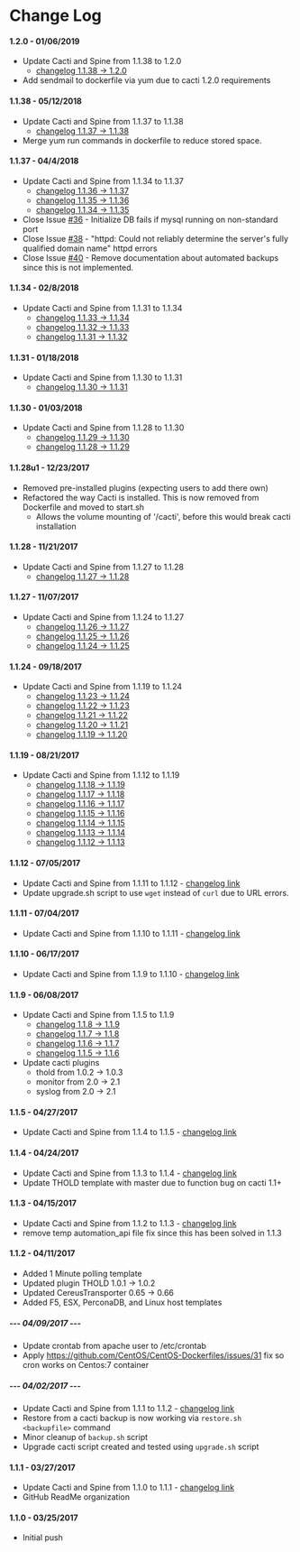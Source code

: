 # Change Log
#### 1.2.0 - 01/06/2019
 * Update Cacti and Spine from 1.1.38 to 1.2.0
   * [changelog 1.1.38 -> 1.2.0][CL1.2.0]
 * Add sendmail to dockerfile via yum due to cacti 1.2.0 requirements

#### 1.1.38 - 05/12/2018
 * Update Cacti and Spine from 1.1.37 to 1.1.38
   * [changelog 1.1.37 -> 1.1.38][CL1.1.38]
 * Merge yum run commands in dockerfile to reduce stored space.

#### 1.1.37 - 04/4/2018
 * Update Cacti and Spine from 1.1.34 to 1.1.37
   * [changelog 1.1.36 -> 1.1.37][CL1.1.37]
   * [changelog 1.1.35 -> 1.1.36][CL1.1.36]
   * [changelog 1.1.34 -> 1.1.35][CL1.1.35]
 * Close Issue [#36](https://github.com/scline/docker-cacti/issues/36) - Initialize DB fails if mysql running on non-standard port
 * Close Issue [#38](https://github.com/scline/docker-cacti/issues/38) - "httpd: Could not reliably determine the server's fully qualified domain name" httpd errors
 * Close Issue [#40](https://github.com/scline/docker-cacti/issues/40) - Remove documentation about automated backups since this is not implemented. 


#### 1.1.34 - 02/8/2018
 * Update Cacti and Spine from 1.1.31 to 1.1.34
   * [changelog 1.1.33 -> 1.1.34][CL1.1.34]
   * [changelog 1.1.32 -> 1.1.33][CL1.1.33]
   * [changelog 1.1.31 -> 1.1.32][CL1.1.32]

#### 1.1.31 - 01/18/2018
 * Update Cacti and Spine from 1.1.30 to 1.1.31
   * [changelog 1.1.30 -> 1.1.31][CL1.1.31]

#### 1.1.30 - 01/03/2018
 * Update Cacti and Spine from 1.1.28 to 1.1.30
   * [changelog 1.1.29 -> 1.1.30][CL1.1.30]
   * [changelog 1.1.28 -> 1.1.29][CL1.1.29]

#### 1.1.28u1 - 12/23/2017
 * Removed pre-installed plugins (expecting users to add there own)
 * Refactored the way Cacti is installed. This is now removed from Dockerfile and moved to start.sh
   * Allows the volume mounting of '/cacti', before this would break cacti installation

#### 1.1.28 - 11/21/2017
 * Update Cacti and Spine from 1.1.27 to 1.1.28
   * [changelog 1.1.27 -> 1.1.28][CL1.1.28]

#### 1.1.27 - 11/07/2017
 * Update Cacti and Spine from 1.1.24 to 1.1.27
   * [changelog 1.1.26 -> 1.1.27][CL1.1.27]
   * [changelog 1.1.25 -> 1.1.26][CL1.1.26]
   * [changelog 1.1.24 -> 1.1.25][CL1.1.25]

#### 1.1.24 - 09/18/2017
 * Update Cacti and Spine from 1.1.19 to 1.1.24 
   * [changelog 1.1.23 -> 1.1.24][CL1.1.24]
   * [changelog 1.1.22 -> 1.1.23][CL1.1.23]
   * [changelog 1.1.21 -> 1.1.22][CL1.1.22]
   * [changelog 1.1.20 -> 1.1.21][CL1.1.21]
   * [changelog 1.1.19 -> 1.1.20][CL1.1.20]

#### 1.1.19 - 08/21/2017
 * Update Cacti and Spine from 1.1.12 to 1.1.19 
   * [changelog 1.1.18 -> 1.1.19][CL1.1.19]
   * [changelog 1.1.17 -> 1.1.18][CL1.1.18]
   * [changelog 1.1.16 -> 1.1.17][CL1.1.17]
   * [changelog 1.1.15 -> 1.1.16][CL1.1.16]
   * [changelog 1.1.14 -> 1.1.15][CL1.1.15]
   * [changelog 1.1.13 -> 1.1.14][CL1.1.14]
   * [changelog 1.1.12 -> 1.1.13][CL1.1.13]

#### 1.1.12 - 07/05/2017
 * Update Cacti and Spine from 1.1.11 to 1.1.12 - [changelog link][CL1.1.12]
 * Update upgrade.sh script to use `wget` instead of `curl` due to URL errors.
 
#### 1.1.11 - 07/04/2017
 * Update Cacti and Spine from 1.1.10 to 1.1.11 - [changelog link][CL1.1.11]

#### 1.1.10 - 06/17/2017
 * Update Cacti and Spine from 1.1.9 to 1.1.10 - [changelog link][CL1.1.10]

#### 1.1.9 - 06/08/2017
 * Update Cacti and Spine from 1.1.5 to 1.1.9 
   * [changelog 1.1.8 -> 1.1.9][CL1.1.9]
   * [changelog 1.1.7 -> 1.1.8][CL1.1.8]
   * [changelog 1.1.6 -> 1.1.7][CL1.1.7]
   * [changelog 1.1.5 -> 1.1.6][CL1.1.6]
 * Update cacti plugins
   * thold from 1.0.2 -> 1.0.3
   * monitor from 2.0 -> 2.1
   * syslog from 2.0 -> 2.1

#### 1.1.5 - 04/27/2017
 * Update Cacti and Spine from 1.1.4 to 1.1.5 - [changelog link][CL1.1.5]

#### 1.1.4 - 04/24/2017
 * Update Cacti and Spine from 1.1.3 to 1.1.4 - [changelog link][CL1.1.4]
 * Update THOLD template with master due to function bug on cacti 1.1+

#### 1.1.3 - 04/15/2017
 * Update Cacti and Spine from 1.1.2 to 1.1.3 - [changelog link][CL1.1.3]
 * remove temp automation_api file fix since this has been solved in 1.1.3

#### 1.1.2 - 04/11/2017
 * Added 1 Minute polling template
 * Updated plugin THOLD 1.0.1 -> 1.0.2
 * Updated CereusTransporter 0.65 -> 0.66
 * Added F5, ESX, PerconaDB, and Linux host templates
##### --- 04/09/2017 ---
 * Update crontab from apache user to /etc/crontab
 * Apply https://github.com/CentOS/CentOS-Dockerfiles/issues/31 fix so cron works on Centos:7 container
##### --- 04/02/2017 ---
 * Update Cacti and Spine from 1.1.1 to 1.1.2 - [changelog link][CL1.1.2]
 * Restore from a cacti backup is now working via `restore.sh <backupfile>` command
 * Minor cleanup of `backup.sh` script
 * Upgrade cacti script created and tested using `upgrade.sh` script
 
#### 1.1.1 - 03/27/2017
 * Update Cacti and Spine from 1.1.0 to 1.1.1 - [changelog link][CL1.1.1]
 * GitHub ReadMe organization

#### 1.1.0 - 03/25/2017
 * Initial push

 [CL1.2.0]: http://www.cacti.net/release_notes.php?version=1.2.0
[CL1.1.38]: http://www.cacti.net/release_notes.php?version=1.1.38
[CL1.1.37]: http://www.cacti.net/release_notes.php?version=1.1.37
[CL1.1.36]: http://www.cacti.net/release_notes.php?version=1.1.36
[CL1.1.35]: http://www.cacti.net/release_notes.php?version=1.1.35
[CL1.1.34]: http://www.cacti.net/release_notes.php?version=1.1.34
[CL1.1.33]: http://www.cacti.net/release_notes.php?version=1.1.33
[CL1.1.32]: http://www.cacti.net/release_notes.php?version=1.1.32
[CL1.1.31]: http://www.cacti.net/release_notes.php?version=1.1.31
[CL1.1.30]: http://www.cacti.net/release_notes.php?version=1.1.30
[CL1.1.29]: http://www.cacti.net/release_notes.php?version=1.1.29
[CL1.1.28]: http://www.cacti.net/release_notes.php?version=1.1.28
[CL1.1.27]: http://www.cacti.net/release_notes.php?version=1.1.27
[CL1.1.26]: http://www.cacti.net/release_notes.php?version=1.1.26
[CL1.1.25]: http://www.cacti.net/release_notes.php?version=1.1.25
[CL1.1.24]: http://www.cacti.net/release_notes.php?version=1.1.24
[CL1.1.23]: http://www.cacti.net/release_notes.php?version=1.1.23
[CL1.1.22]: http://www.cacti.net/release_notes.php?version=1.1.22
[CL1.1.21]: http://www.cacti.net/release_notes.php?version=1.1.21
[CL1.1.20]: http://www.cacti.net/release_notes.php?version=1.1.20
[CL1.1.19]: http://www.cacti.net/release_notes.php?version=1.1.19
[CL1.1.18]: http://www.cacti.net/release_notes.php?version=1.1.18
[CL1.1.17]: http://www.cacti.net/release_notes.php?version=1.1.17
[CL1.1.16]: http://www.cacti.net/release_notes.php?version=1.1.16
[CL1.1.15]: http://www.cacti.net/release_notes.php?version=1.1.15
[CL1.1.14]: http://www.cacti.net/release_notes.php?version=1.1.14
[CL1.1.13]: http://www.cacti.net/release_notes.php?version=1.1.13
[CL1.1.12]: http://www.cacti.net/release_notes.php?version=1.1.12
[CL1.1.11]: http://www.cacti.net/release_notes.php?version=1.1.11
[CL1.1.10]: http://www.cacti.net/release_notes.php?version=1.1.10
[CL1.1.9]: http://www.cacti.net/release_notes.php?version=1.1.9
[CL1.1.8]: http://www.cacti.net/release_notes.php?version=1.1.8
[CL1.1.7]: http://www.cacti.net/release_notes.php?version=1.1.7
[CL1.1.6]: http://www.cacti.net/release_notes.php?version=1.1.6
[CL1.1.5]: http://www.cacti.net/release_notes.php?version=1.1.5
[CL1.1.4]: http://www.cacti.net/release_notes.php?version=1.1.4
[CL1.1.3]: http://www.cacti.net/release_notes_1_1_3.php
[CL1.1.2]: http://www.cacti.net/release_notes_1_1_2.php
[CL1.1.1]: http://www.cacti.net/release_notes_1_1_1.php